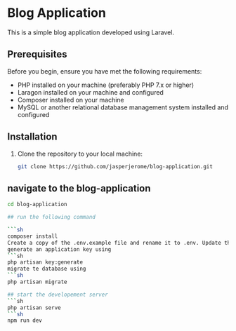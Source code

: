 # Blog Application

This is a simple blog application developed using Laravel.

## Prerequisites

Before you begin, ensure you have met the following requirements:
- PHP installed on your machine (preferably PHP 7.x or higher)
- Laragon installed on your machine and configured
- Composer installed on your machine
- MySQL or another relational database management system installed and configured

## Installation

1. Clone the repository to your local machine:
   ```sh
   git clone https://github.com/jasperjerome/blog-application.git

## navigate to the blog-application

```sh
cd blog-application

## run the following command

```sh
composer install
Create a copy of the .env.example file and rename it to .env. Update the database configuration in the .env file
generate an application key using
```sh
php artisan key:generate
migrate te database using
```sh
php artisan migrate

## start the developement server
```sh
php artisan serve
```sh
npm run dev
